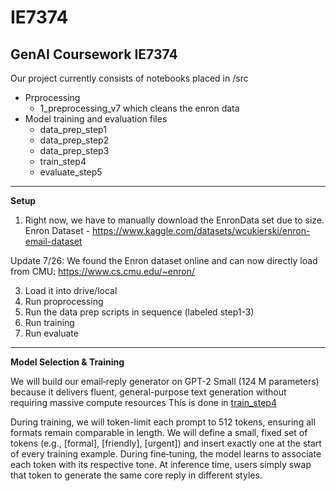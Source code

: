 # IE7374
GenAI Coursework IE7374
---



Our project currently consists of notebooks placed in /src 
- Prprocessing 
  - 1_preprocessing_v7 which cleans the enron data
- Model training and evaluation files
  - data_prep_step1
  - data_prep_step2
  - data_prep_step3
  - train_step4
  - evaluate_step5
---

**Setup**

1. Right now, we have to manually download the EnronData set due to size.
Enron Dataset - https://www.kaggle.com/datasets/wcukierski/enron-email-dataset

Update 7/26: We found the Enron dataset online and can now directly load from CMU: https://www.cs.cmu.edu/~enron/ 

3. Load it into drive/local
4. Run proprocessing
5. Run the data prep scripts in sequence (labeled step1-3)
6. Run training
7. Run evaluate

---

**Model Selection & Training**

We will build our email‐reply generator on GPT-2 Small (124 M parameters) because it delivers fluent, general-purpose text generation without requiring massive compute resources 
This is done in [train_step4](https://github.com/jayllo/enron-email-assist/blob/main/src/train_step4.ipynb)

During training, we will token-limit each prompt to 512 tokens, ensuring all formats remain comparable in length.
We will define a small, fixed set of tokens (e.g., [formal], [friendly], [urgent]) and insert exactly one at the start of every training example. During fine‐tuning, the model learns to associate each token with its respective tone. At inference time, users simply swap that token to generate the same core reply in different styles.
